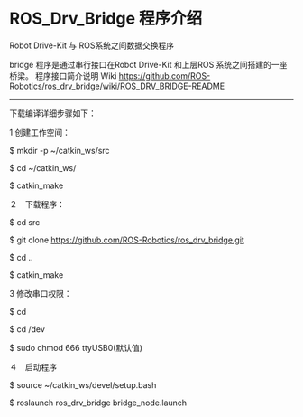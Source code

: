 # ROS_Drv_Bridge 程序介绍

Robot Drive-Kit 与 ROS系统之间数据交换程序

bridge 程序是通过串行接口在Robot Drive-Kit 和上层ROS 系统之间搭建的一座桥梁。
程序接口简介说明 Wiki https://github.com/ROS-Robotics/ros_drv_bridge/wiki/ROS_DRV_BRIDGE-README

**********************************************************************

下载编译详细步骤如下：

1 创建工作空间：

$ mkdir -p ~/catkin_ws/src

$ cd ~/catkin_ws/

$ catkin_make

２　下载程序：

$ cd src

$ git clone https://github.com/ROS-Robotics/ros_drv_bridge.git

$ cd ..

$ catkin_make

3 修改串口权限：

$ cd

$ cd /dev

$ sudo chmod 666 ttyUSB0(默认值)

４　启动程序

$ source ~/catkin_ws/devel/setup.bash

$ roslaunch ros_drv_bridge bridge_node.launch






